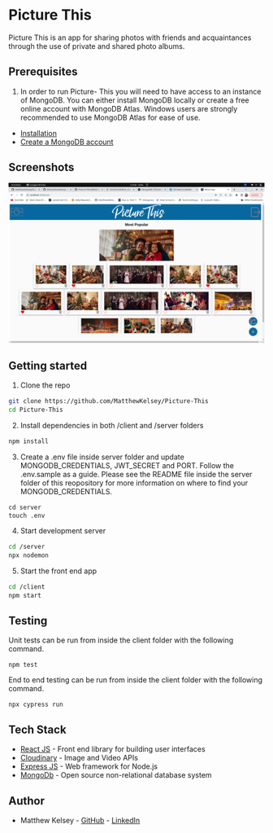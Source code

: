 
# Picture This
Picture This is an app for sharing photos with friends and acquaintances through the use of private and shared photo albums.

## Prerequisites

1. In order to run Picture- This you will need to have access to an instance of MongoDB. You can either install MongoDB locally or create a free online account with MongoDB Atlas. Windows users are strongly recommended to use MongoDB Atlas for ease of use. 

* [Installation](https://www.mongodb.com/docs/manual/installation/)
* [Create a MongoDB account](https://www.mongodb.com/atlas/database)

## Screenshots

<p align="center">
  <img src="/cover.png" />
</p>

## Getting started

1. Clone the repo
```bash
git clone https://github.com/MatthewKelsey/Picture-This
cd Picture-This
```

2. Install dependencies in both /client and /server folders

```bash
npm install
```
3. Create a .env file inside server folder and update MONGODB_CREDENTIALS, JWT_SECRET and PORT. Follow the .env.sample as a guide. Please see the README file inside the server folder of this reopository for more information on where to find your MONGODB_CREDENTIALS.
```
cd server
touch .env
```

4. Start development server

```bash
cd /server
npx nodemon 
```

5. Start the front end app

```bash
cd /client
npm start
```

## Testing

Unit tests can be run from inside the client folder with the following command.

```
npm test
```

End to end testing can be run from inside the client folder with the following command.
```
npx cypress run
```

## Tech Stack
* [React JS](https://reactjs.org) - Front end library for building user interfaces
* [Cloudinary](https://cloudinary.com) - Image and Video APIs
* [Express JS](https://expressjs.com) - Web framework for Node.js
* [MongoDb](https://www.mongodb.com/) - Open source non-relational database system


## Author
* Matthew Kelsey - [GitHub](https://github.com/MatthewKelsey) - [LinkedIn](https://www.linkedin.com/)

